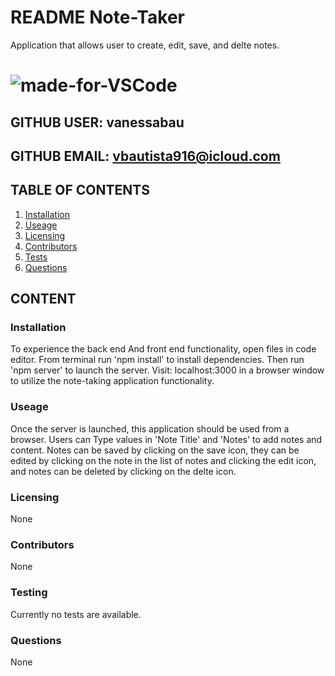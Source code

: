 # README Note-Taker
Application that allows user to create, edit, save, and delte notes.
# ![made-for-VSCode](https://img.shields.io/badge/Made%20for-VSCode-1f425f.svg)
## GITHUB USER: vanessabau
## GITHUB EMAIL: vbautista916@icloud.com

## TABLE OF CONTENTS
1. [Installation](###Installation)
2. [Useage](###Useage)
3. [Licensing](###Licensing)
4. [Contributors](###Contributors)
5. [Tests](###Testing)
6. [Questions](###Questions)

## CONTENT
### Installation
To experience the back end And front end functionality, open files in code editor. From terminal run 'npm install' to install dependencies. Then run 'npm server' to launch the server. Visit: localhost:3000 in a browser window to utilize the note-taking application functionality.
### Useage
Once the server is launched, this application should be used from a browser. Users can Type values in 'Note Title' and 'Notes' to add notes and content. Notes can be saved by clicking on the save icon, they can be edited by clicking on the note in the list of notes and clicking the edit icon, and notes can be deleted by clicking on the delte icon.
### Licensing
None
### Contributors
None
### Testing
Currently no tests are available.
### Questions
None

